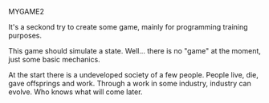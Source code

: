 MYGAME2

It's a seckond try to create some game, mainly for programming training purposes.

This game should simulate a state. Well... there is no "game" at the moment, just some basic mechanics.

At the start there is a undeveloped society of a few people. People live, die, gave offsprings and work.
Through a work in some industry, industry can evolve. Who knows what will come later.
